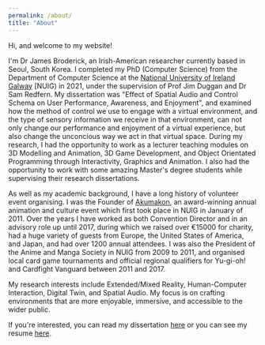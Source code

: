 ```yaml
---
permalink: /about/
title: "About"
---
```


Hi, and welcome to my website!

I'm Dr James Broderick, an Irish-American researcher currently based in Seoul, South Korea. I completed my PhD (Computer Science) from the Department of Computer Science at the [National University of Ireland Galway][uni] [NUIG) in 2021, under the supervision of Prof Jim Duggan and Dr Sam Redfern. My dissertation was "Effect of Spatial Audio and Control Schema on User Performance, Awareness, and Enjoyment", and examined how the method of control we use to engage with a virtual environment, and the type of sensory information we receive in that environment, can not only change our performance and enjoyment of a virtual experience, but also change the unconcious way we act in that virtual space. During my research, I had the opportunity to work as a lecturer teaching modules on 3D Modelling and Animation, 3D Game Development, and Object Orientated Programming through Interactivity, Graphics and Animation. I also had the opportunity to work with some amazing Master's degree students while supervising their research dissertations.

As well as my academic background, I have a long history of volunteer event organising. I was the Founder of [Akumakon][akumakon], an award-winning annual animation and culture event which first took place in NUIG in January of 2011. Over the years I have worked as both Convention Director and in an advisory role up until 2017, during which we raised over €15000 for charity, had a huge variety of guests from Europe, the United States of America, and Japan, and had over 1200 annual attendees. I was also the President of the Anime and Manga Society in NUIG from 2009 to 2011, and organised local card game tournaments and official regional qualifiers for Yu-gi-oh! and Cardfight Vanguard between 2011 and 2017.

My research interests include Extended/Mixed Reality, Human-Computer Interaction, Digital Twin, and Spatial Audio. My focus is on crafting environments that are more enjoyable, immersive, and accessible to the wider public.

If you're interested, you can read my dissertation [here][dissertation] or you can see my resume [here][resume].




[resume]: https://drive.google.com/file/d/1Itv6Jfj5R6QeXRGIE9BRdg6Io00IHJ-A/view?usp=sharing
[dissertation]:   https://aran.library.nuigalway.ie/handle/10379/17151
[uni]: https://www.nuigalway.ie/
[akumakon]: https://www.akumakon.com/

